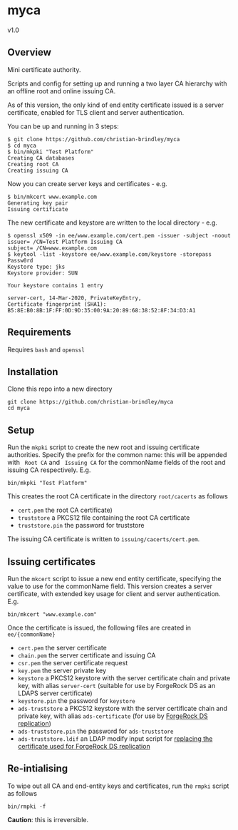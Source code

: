 # myca
v1.0

## Overview

Mini certificate authority.

Scripts and config for setting up and running a two layer CA hierarchy with an offline root and online issuing CA.

As of this version, the only kind of end entity certificate issued is a server certificate, enabled for TLS client and server authentication.

You can be up and running in 3 steps:

```
$ git clone https://github.com/christian-brindley/myca
$ cd myca
$ bin/mkpki "Test Platform"
Creating CA databases
Creating root CA
Creating issuing CA
```

Now you can create server keys and certificates - e.g.

```
$ bin/mkcert www.example.com
Generating key pair
Issuing certificate
```

The new certificate and keystore are written to the local directory - e.g.

```
$ openssl x509 -in ee/www.example.com/cert.pem -issuer -subject -noout
issuer= /CN=Test Platform Issuing CA
subject= /CN=www.example.com
$ keytool -list -keystore ee/www.example.com/keystore -storepass Passw0rd
Keystore type: jks
Keystore provider: SUN

Your keystore contains 1 entry

server-cert, 14-Mar-2020, PrivateKeyEntry, 
Certificate fingerprint (SHA1): B5:8E:B0:8B:1F:FF:0D:9D:35:00:9A:20:89:68:38:52:8F:34:D3:A1
```

## Requirements

Requires `bash` and `openssl`

## Installation

Clone this repo into a new directory

```
git clone https://github.com/christian-brindley/myca
cd myca
```

## Setup

Run the `mkpki` script to create the new root and issuing certificate authorities. Specify the prefix for the common name: this will be appended with ` Root CA` and ` Issuing CA` for the commonName fields of the root and issuing CA respectively. E.g.

```
bin/mkpki "Test Platform"
```

This creates the root CA certificate in the directory `root/cacerts` as follows

- `cert.pem` the root CA certificate)
- `truststore` a PKCS12 file containing the root CA certificate
- `truststore.pin` the password for truststore

The issuing CA certificate is written to `issuing/cacerts/cert.pem`.

## Issuing certificates

Run the `mkcert` script to issue a new end entity certificate, specifying the value to use for the commonName field. This version creates a server certificate, with extended key usage for client and server authentication. E.g.

```
bin/mkcert "www.example.com"
```

Once the certificate is issued, the following files are created in `ee/{commonName}`

- `cert.pem` the server certificate
- `chain.pem` the server certificate and issuing CA
- `csr.pem` the server certificate request
- `key.pem` the server private key
- `keystore` a PKCS12 keystore with the server certificate chain and private key, with alias `server-cert` (suitable for use by ForgeRock DS as an LDAPS server certificate)
- `keystore.pin` the password for `keystore`
- `ads-truststore` a PKCS12 keystore with the server certificate chain and private key, with alias `ads-certificate` (for use by [ForgeRock DS replication](https://backstage.forgerock.com/knowledge/kb/article/a33131480))
- `ads-truststore.pin` the password for `ads-truststore`
- `ads-truststore.ldif` an LDAP modify input script for [replacing the certificate used for ForgeRock DS replication](https://backstage.forgerock.com/knowledge/kb/article/a20516091)

## Re-intialising

To wipe out all CA and end-entity keys and certificates, run the `rmpki` script as follows

```
bin/rmpki -f
```
**Caution**: this is irreversible. 

